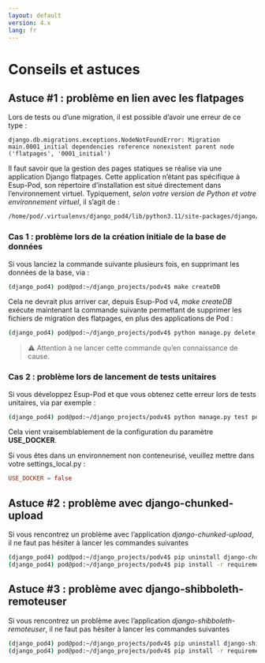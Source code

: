 ```yaml
---
layout: default
version: 4.x
lang: fr
---
```


# Conseils et astuces

## Astuce #1 : problème en lien avec les flatpages

Lors de tests ou d’une migration, il est possible d’avoir une erreur de ce type :

```log
django.db.migrations.exceptions.NodeNotFoundError: Migration main.0001_initial dependencies reference nonexistent parent node ('flatpages', '0001_initial')
```

Il faut savoir que la gestion des pages statiques se réalise via une application Django flatpages.
Cette application n’étant pas spécifique à Esup-Pod, son répertoire d’installation est situé directement dans l’environnement virtuel.
Typiquement, _selon votre version de Python et votre environnement virtuel_, il s’agit de :

```sh
/home/pod/.virtualenvs/django_pod4/lib/python3.11/site-packages/django/contrib/flatpages
```

### Cas 1 : problème lors de la création initiale de la base de données

Si vous lanciez la commande suivante plusieurs fois, en supprimant les données de la base, via :

```sh
(django_pod4) pod@pod:~/django_projects/podv4$ make createDB
```

Cela ne devrait plus arriver car, depuis Esup-Pod v4, _make createDB_ exécute maintenant la commande suivante permettant de supprimer les fichiers de migration des flatpages, en plus des applications de Pod :

```sh
(django_pod4) pod@pod:~/django_projects/podv4$ python manage.py delete_flatpages_migrations.py
```

> ⚠️ Attention à ne lancer cette commande qu’en connaissance de cause.

### Cas 2 : problème lors de lancement de tests unitaires

Si vous développez Esup-Pod et que vous obtenez cette erreur lors de tests unitaires, via par exemple :

```sh
(django_pod4) pod@pod:~/django_projects/podv4$ python manage.py test pod.video.tests --settings=pod.main.test_settings
```

Cela vient vraisemblablement de la configuration du paramètre **USE_DOCKER**.

Si vous êtes dans un environnement non conteneurisé, veuillez mettre dans votre settings_local.py :

```conf
USE_DOCKER = false
```

## Astuce #2 : problème avec django-chunked-upload

Si vous rencontrez un problème avec l’application _django-chunked-upload_, il ne faut pas hésiter à lancer les commandes suivantes

```sh
(django_pod4) pod@pod:~/django_projects/podv4$ pip uninstall django-chunked-upload
(django_pod4) pod@pod:~/django_projects/podv4$ pip install -r requirements.txt
```

## Astuce #3 : problème avec django-shibboleth-remoteuser

Si vous rencontrez un problème avec l’application _django-shibboleth-remoteuser_, il ne faut pas hésiter à lancer les commandes suivantes

```sh
(django_pod4) pod@pod:~/django_projects/podv4$ pip uninstall django-shibboleth-remoteuser
(django_pod4) pod@pod:~/django_projects/podv4$ pip install -r requirements.txt
```

